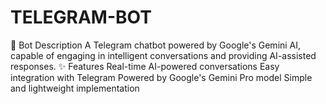 # TELEGRAM-BOT
🤖 Bot Description A Telegram chatbot powered by Google's Gemini AI, capable of engaging in intelligent conversations and providing AI-assisted responses. ✨ Features  Real-time AI-powered conversations Easy integration with Telegram Powered by Google's Gemini Pro model Simple and lightweight implementation 
